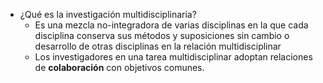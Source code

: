   * ¿Qué es la investigación multidisciplinaria?
    * Es una mezcla no-integradora de varias disciplinas en la que cada disciplina conserva sus métodos y suposiciones sin cambio o desarrollo de otras disciplinas en la relación multidisciplinar
    * Los investigadores en una tarea multidisciplinar adoptan relaciones de **colaboración** con objetivos comunes.
